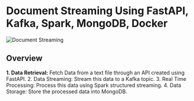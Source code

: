 # Document Streaming Using FastAPI, Kafka, Spark, MongoDB, Docker

![Document Streaming](https://github.com/user-attachments/assets/adffd5c7-8c5a-41d9-9782-11e52e7dac24)

## Overview
__1. Data Retrieval:__ Fetch Data from a text file through an API created using FastAPI.
2. Data Streaming: Stream this data to a Kafka topic.
3. Real Time Processing: Process this data using Spark structured streaming.
4. Data Storage: Store the processed data into MongoDB.
